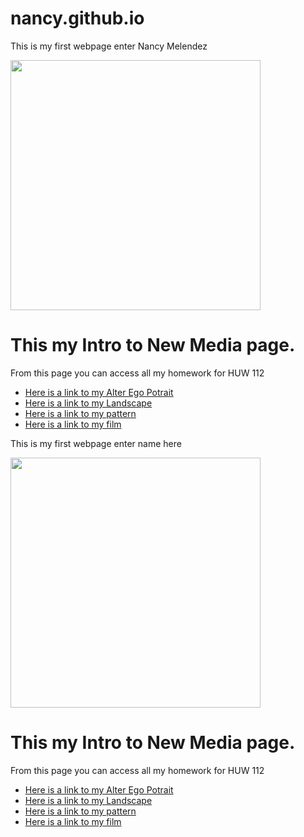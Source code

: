 # nancy.github.io 

<!DOCTYPE html>
<html><head></head>
<body>
<p>This is my first webpage enter Nancy Melendez</p>
  
  <img src="virtual landscape.jpg" height="400">
  <h1>This my Intro to New Media page.</h1>
    <p>From this page you can access all my homework for HUW 112</p>
    <ul>
      <li><a href="alterego.html">Here is a link to my Alter Ego Potrait</a></li>
      <li><a href="mylandscape.html">Here is a link to my Landscape</a></li>
      <li><a href="pattern.html">Here is a link to my pattern</a></li>
      <li><a href="film.html">Here is a link to my film</a></li>
      

</ul></body></html>

<!DOCTYPE html>
<html><head></head>
<body>
<p>This is my first webpage enter name here</p>
  
  <img src="virtual landscape.jpg" height="400">
  <h1>This my Intro to New Media page.</h1>
    <p>From this page you can access all my homework for HUW 112</p>
    <ul>
      <li><a href="alterego.html">Here is a link to my Alter Ego Potrait</a></li>
      <li><a href="mylaandsscape.html">Here is a link to my Landscape</a></li>
      <li><a href="pattern.html">Here is a link to my pattern</a></li>
      <li><a href="film.html">Here is a link to my film</a></li>
      

</ul></body></html>


